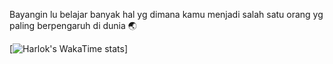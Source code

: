Bayangin lu belajar banyak hal yg dimana kamu menjadi salah satu orang yg paling berpengaruh di dunia 🌏
 
[![Harlok's WakaTime stats](https://github-readme-stats.vercel.app/api/wakatime?username=pepeng28y)]

